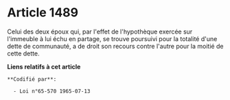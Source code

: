 # Article 1489

Celui des deux époux qui, par l'effet de l'hypothèque exercée sur l'immeuble à lui échu en partage, se trouve poursuivi pour
la totalité d'une dette de communauté, a de droit son recours contre l'autre pour la moitié de cette dette.

**Liens relatifs à cet article**

	**Codifié par**:

	  - Loi n°65-570 1965-07-13
